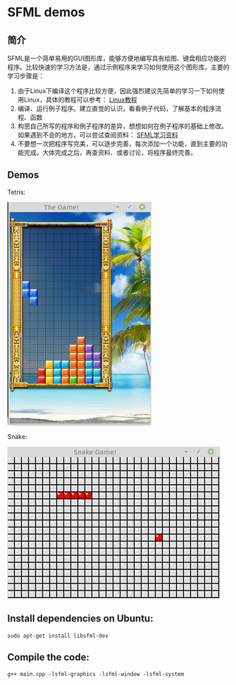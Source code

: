 # SFML demos

## 简介

SFML是一个简单易用的GUI图形库，能够方便地编写具有绘图、键盘相应功能的程序。比较快速的学习方法是，通过示例程序来学习如何使用这个图形库。主要的学习步骤是：

1. 由于Linux下编译这个程序比较方便，因此强烈建议先简单的学习一下如何使用Linux，具体的教程可以参考： [Linux教程](../../6_tools/linux/README.md)
2. 编译、运行例子程序。建立直觉的认识，看看例子代码，了解基本的程序流程、函数
3. 构思自己所写的程序和例子程序的差异，想想如何在例子程序的基础上修改。如果遇到不会的地方，可以尝试查阅资料： [SFML学习资料](https://gitee.com/pi-lab/resources/tree/master/books/sfml/SFML-2.5.1_doc)
4. 不要想一次把程序写完美，可以逐步完善，每次添加一个功能，直到主要的功能完成。大体完成之后，再查资料、或者讨论，将程序最终完善。



## Demos

Tetris:

 ![screen-shot](1_Tetris/images/screen_shot.png)



Snake:

 ![screen-shot](2_Snake/images/screen_shot.png)

## Install dependencies on Ubuntu:

```
sudo apt-get install libsfml-dev
```

## Compile the code:

```
g++ main.cpp -lsfml-graphics -lsfml-window -lsfml-system
```
